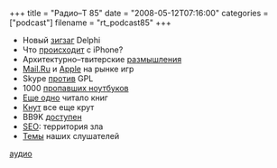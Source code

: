 +++
title = "Радио–Т 85"
date = "2008-05-12T07:16:00"
categories = ["podcast"]
filename = "rt_podcast85"
+++


- Новый [зигзаг](http://blog.marcocantu.com/blog/delphi_jumps_ship.html) Delphi
- Что [происходит](http://www.macrumors.com/2008/05/10/online-apple-store-is-out-of-iphones/) с iPhone?
- Архитектурно–твитерские [размышления](http://www.insight-it.ru/net/scalability/arkhitektura-twitter/)
- [Mail.Ru](http://webplanet.ru/news/entertainment/2008/05/06/mailgames.html) и [Apple](http://www.crunchgear.com/2008/05/09/more-rumors-apple-gearing-up-for-games/) на рынке игр
- Skype [против](http://www.opennet.ru/opennews/art.shtml?num=15761) GPL
- 1000 [пропавших ноутбуков](http://webplanet.ru/news/security/2008/05/08/usalost.html)
- [Еще одно](http://www.engadget.com/2008/05/07/irex-launches-new-iliad-book-edition-e-book-reader/) читало книг
- [Кнут](http://webplanet.ru/interview/soft/2008/05/06/knuth.html) все еще крут
- BB9K [доступен](http://www.crunchgear.com/2008/05/08/blackberry-9000-video-overview-looks-nice/)
- [SEO](http://habrahabr.ru/blog/searchengines/41539.html): территория зла
- [Темы](http://radio-t.com/temi_dlja_vipuskov/temyi-dlya-85/) наших слушателей

[аудио](http://cdn.radio-t.com/rt_podcast85.mp3)
<audio src="http://cdn.radio-t.com/rt_podcast85.mp3" preload="none"></audio>
